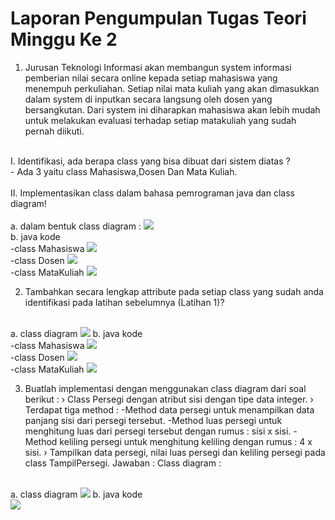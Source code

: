 # Laporan Pengumpulan Tugas Teori Minggu Ke 2

1.	Jurusan Teknologi Informasi akan membangun system informasi pemberian nilai secara online kepada setiap mahasiswa yang menempuh perkuliahan. Setiap nilai mata kuliah yang akan dimasukkan dalam system di inputkan secara langsung oleh dosen yang bersangkutan. Dari system ini diharapkan mahasiswa akan lebih mudah untuk melakukan evaluasi terhadap setiap matakuliah yang sudah pernah diikuti.
<br>
    I.	Identifikasi, ada berapa class yang bisa dibuat dari sistem diatas ?
    <br>
    -  Ada 3 yaitu class Mahasiswa,Dosen Dan Mata Kuliah.
<br>
<br>
    II.	Implementasikan class dalam bahasa pemrograman java dan class diagram!
    <br>
    <br>
    a. dalam bentuk class diagram : 
    <img src="img/classNo1.png">
    <br>
    b. java kode
    <br>
    -class Mahasiswa
    <img src="img/classMhsNo1.png">
    <br>
    -class Dosen
    <img src="img/classDosenNo1.png">
    <br>
    -class MataKuliah
    <img src="img/classMatkulNo1.png">
    <br>

2. Tambahkan secara lengkap attribute pada setiap class yang sudah anda identifikasi pada latihan sebelumnya (Latihan 1)?
<br>
    a. class diagram
    <img src="img/classNo2.png">
    b. java kode
    <br>
    -class Mahasiswa
    <img src="img/classMhsNo2.png">
    <br>
    -class Dosen
    <img src="img/classDosenNo2.png">
    <br>
    -class MataKuliah
    <img src="img/classMatkulNo2.png">
    <br>

3. Buatlah implementasi dengan menggunakan class diagram dari soal berikut :
› Class Persegi dengan atribut sisi dengan tipe data integer.
› Terdapat tiga method :
-Method data persegi untuk menampilkan data panjang sisi dari persegi tersebut.
-Method luas persegi untuk menghitung luas dari persegi tersebut dengan rumus : sisi x sisi.
-Method keliling persegi untuk menghitung keliling dengan rumus : 4 x sisi.
› Tampilkan data persegi, nilai luas persegi dan keliling persegi pada class
TampilPersegi.
Jawaban :
Class diagram : 
<br>
    a. class diagram
    <img src="img/classNo3.png">
    b. java kode
    <br>
    <img src="img/classJavaNo3.png">